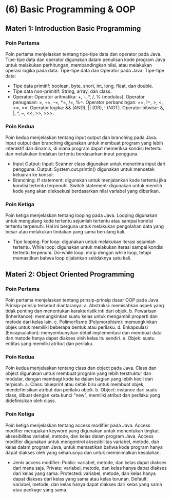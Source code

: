 # (6) Basic Programming & OOP

## Materi 1: Introduction Basic Programming

### Poin Pertama
Poin pertama menjelaskan tentang tipe-tipe data dan operator pada Java. Tipe-tipe data dan operator digunakan dalam penulisan kode program Java untuk melakukan perhitungan, membandingkan nilai, atau melakukan operasi logika pada data.
Tipe-tipe data dan Operator pada Java:
Tipe-tipe data:
- Tipe data primitif: boolean, byte, short, int, long, float, dan double.
- Tipe data non-primitif: String, array, dan class.
- Operator:
Operator aritmatika: +, -, *, /, % (modulus).
Operator penugasan: =, +=, -=, *=, /=, %=.
Operator perbandingan: ==, !=, >, <, >=, <=.
Operator logika: && (AND), || (OR), ! (NOT).
Operator bitwise: &, |, ^, ~, <<, >>, >>>.

### Poin Kedua
Poin kedua menjelaskan tentang input output dan branching pada Java. Input output dan branching digunakan untuk membuat program yang lebih interaktif dan dinamis, di mana program dapat memeriksa kondisi tertentu dan melakukan tindakan tertentu berdasarkan input pengguna.
- Input Output:
Input: Scanner class digunakan untuk menerima input dari pengguna.
Output: System.out.println() digunakan untuk mencetak keluaran ke konsol.
- Branching:
If statement: digunakan untuk menjalankan kode tertentu jika kondisi tertentu terpenuhi.
Switch statement: digunakan untuk memilih kode yang akan dieksekusi berdasarkan nilai variabel yang diberikan.

### Poin Ketiga
Poin ketiga menjelaskan tentang looping pada Java. Looping digunakan untuk mengulang kode tertentu sejumlah tertentu atau sampai kondisi tertentu terpenuhi. Hal ini berguna untuk melakukan pengolahan data yang besar atau melakukan tindakan yang sama berulang kali.
- Tipe looping:
For loop: digunakan untuk melakukan iterasi sejumlah tertentu.
While loop: digunakan untuk melakukan iterasi sampai kondisi tertentu terpenuhi.
Do-while loop: mirip dengan while loop, tetapi memastikan bahwa loop dijalankan setidaknya satu kali.

## Materi 2: Object Oriented Programming

### Poin Pertama
Poin pertama menjelaskan tentang prinsip-prinsip dasar OOP pada Java. Prinsip-prinsip tersebut diantaranya:
a. Abstraksi: memisahkan aspek yang tidak penting dan menentukan karakteristik inti dari objek.
b. Pewarisan (Inheritance): memungkinkan suatu kelas untuk mengambil properti dan metode dari kelas lain.
c. Polimorfisme (Polymorphism): memungkinkan objek untuk memiliki beberapa bentuk atau perilaku.
d. Enkapsulasi (Encapsulation): menyembunyikan detail implementasi dan membuat data dan metode hanya dapat diakses oleh kelas itu sendiri.
e. Objek: suatu entitas yang memiliki atribut dan perilaku.

### Poin Kedua
Poin kedua menjelaskan tentang class dan object pada Java. Class dan object digunakan untuk membuat program yang lebih terstruktur dan modular, dengan membagi kode ke dalam bagian yang lebih kecil dan terpisah.
a. Class: blueprint atau cetak biru untuk membuat objek, mendefinisikan atribut dan perilaku objek.
b. Object: instance dari suatu class, dibuat dengan kata kunci "new", memiliki atribut dan perilaku yang didefinisikan oleh class.

### Poin Ketiga
Poin ketiga menjelaskan tentang access modifier pada Java. Access modifier merupakan keyword yang digunakan untuk menentukan tingkat aksesibilitas variabel, metode, dan kelas dalam program Java. Access modifier digunakan untuk mengontrol aksesibilitas variabel, metode, dan kelas dalam program Java, untuk memastikan bahwa kode program hanya dapat diakses oleh yang seharusnya dan untuk meminimalkan kesalahan.
- Jenis access modifier:
Public: variabel, metode, dan kelas dapat diakses dari mana saja.
Private: variabel, metode, dan kelas hanya dapat diakses dari kelas yang sama.
Protected: variabel, metode, dan kelas hanya dapat diakses dari kelas yang sama atau kelas turunan.
Default: variabel, metode, dan kelas hanya dapat diakses dari kelas yang sama atau package yang sama.
